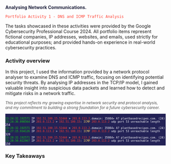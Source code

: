 <p style="color: #1e203b; font-weight: bold;">Analysing Network Communications.</p>

<pre><code style="color: #ff3f31;">Portfolio Activity 1 - DNS and ICMP Traffic Analysis</code></pre>
The tasks showcased in these activities were provided by the Google Cybersecurity Professional Course 2024. All portfolio items represent fictional companies, IP addresses, websites, and emails, used strictly for educational purposes; and provided hands-on experience in real-world cybersecurity practices.  

### Activity overview
In this project, I used the information provided by a network protocol analyser to examine DNS and ICMP traffic, focusing on identifying potential security threats. By analysing IP addresses in the TCP/IP model, I gained valuable insight into suspicious data packets and learned how to detect and mitigate risks in a network traffic. 

<p style="font-size: 12px; font-style: italic; color: #4a4a4a;">
  This project reflects my growing expertise in network security and protocol analysis, and my commitment to building a strong foundation for a future cybersecurity career.
</p>

<pre style="background-color: #232256; font-size: 10px;"><code style="color: white;">
<span style="color:#15d314;">13:24:32.192571</span> IP <span style="color:#ff3f31;">192.51.100.15.52444</span> > <span style="color:#ff3f31;">203.0.113.2</span>.domain: 35084+ A? plantbasedrecipes.com. (24)
<span style="color:#15d314;">13:24:36.098564</span> IP <span style="color:#ff3f31;">203.0.113.2</span> > <span style="color:#ff3f31;">192.51.100.15</span>: <span style="color:#fbd266;">ICMP</span> <span style="color:#ff3f31;">203.0.113.2</span> udp port 53 unreachable length 254
<span style="color:#15d314;">13:26:32.192571</span> IP <span style="color:#ff3f31;">192.51.100.15.52444</span> > <span style="color:#ff3f31;">203.0.113.2</span>.domain: 35084+ A? plantbasedrecipes.com. (24)
<span style="color:#15d314;">13:27:15.934126</span> IP <span style="color:#ff3f31;">203.0.113.2</span> > <span style="color:#ff3f31;">192.51.100.15</span>: <span style="color:#fbd266;">ICMP</span> <span style="color:#ff3f31;">203.0.113.2</span> udp port 53 unreachable length 320
<span style="color:#15d314;">13:28:32.192571</span> IP <span style="color:#ff3f31;">192.51.100.15.52444</span> > <span style="color:#ff3f31;">203.0.113.2</span>.domain: 35084+ A? plantbasedrecipes.com. (24)
<span style="color:#15d314;">13:28:50.022967</span> IP <span style="color:#ff3f31;">203.0.113.2</span> > <span style="color:#ff3f31;">192.51.100.15</span>: <span style="color:#fbd266;">ICMP</span> <span style="color:#ff3f31;">203.0.113.2</span> udp port 53 unreachable length 150
</code></pre>

### Key Takeaways
